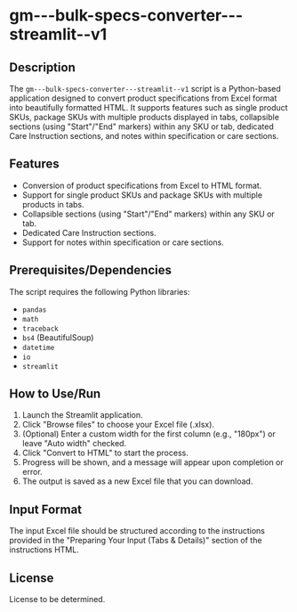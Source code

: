 # gm---bulk-specs-converter---streamlit--v1

## Description
The `gm---bulk-specs-converter---streamlit--v1` script is a Python-based application designed to convert product specifications from Excel format into beautifully formatted HTML. It supports features such as single product SKUs, package SKUs with multiple products displayed in tabs, collapsible sections (using "Start"/"End" markers) within any SKU or tab, dedicated Care Instruction sections, and notes within specification or care sections.

## Features
- Conversion of product specifications from Excel to HTML format.
- Support for single product SKUs and package SKUs with multiple products in tabs.
- Collapsible sections (using "Start"/"End" markers) within any SKU or tab.
- Dedicated Care Instruction sections.
- Support for notes within specification or care sections.

## Prerequisites/Dependencies
The script requires the following Python libraries:
- `pandas`
- `math`
- `traceback`
- `bs4` (BeautifulSoup)
- `datetime`
- `io`
- `streamlit`

## How to Use/Run
1. Launch the Streamlit application.
2. Click "Browse files" to choose your Excel file (.xlsx).
3. (Optional) Enter a custom width for the first column (e.g., "180px") or leave "Auto width" checked.
4. Click "Convert to HTML" to start the process.
5. Progress will be shown, and a message will appear upon completion or error.
6. The output is saved as a new Excel file that you can download.

## Input Format
The input Excel file should be structured according to the instructions provided in the "Preparing Your Input (Tabs & Details)" section of the instructions HTML.

## License
License to be determined.